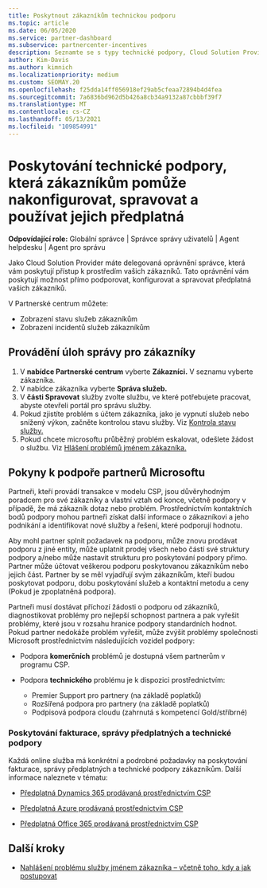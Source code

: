 ```yaml
---
title: Poskytnout zákazníkům technickou podporu
ms.topic: article
ms.date: 06/05/2020
ms.service: partner-dashboard
ms.subservice: partnercenter-incentives
description: Seznamte se s typy technické podpory, Cloud Solution Provider mohou partneři programu nabízet svým zákazníkům.
author: Kim-Davis
ms.author: kimnich
ms.localizationpriority: medium
ms.custom: SEOMAY.20
ms.openlocfilehash: f25dda14ff056918ef29ab5cfeaa72894b4d4fea
ms.sourcegitcommit: 7a6836bd962d5b426a8cb34a9132a87cbbbf39f7
ms.translationtype: MT
ms.contentlocale: cs-CZ
ms.lasthandoff: 05/13/2021
ms.locfileid: "109854991"
---
```

# <a name="provide-technical-support-to-help-customers-configure-manage-and-use-their-subscriptions"></a>Poskytování technické podpory, která zákazníkům pomůže nakonfigurovat, spravovat a používat jejich předplatná


**Odpovídající role:** Globální správce | Správce správy uživatelů | Agent helpdesku | Agent pro správu

Jako Cloud Solution Provider máte delegovaná oprávnění správce, která vám poskytují přístup k prostředím vašich zákazníků. Tato oprávnění vám poskytují možnost přímo podporovat, konfigurovat a spravovat předplatná vašich zákazníků.

V Partnerské centrum můžete:

- Zobrazení stavu služeb zákazníkům
- Zobrazení incidentů služeb zákazníkům

## <a name="perform-admin-tasks-for-your-customers"></a>Provádění úloh správy pro zákazníky

1. V **nabídce Partnerské centrum** vyberte **Zákazníci.** V seznamu vyberte zákazníka.
2. V nabídce zákazníka vyberte **Správa služeb.**
3. V **části Spravovat** služby zvolte službu, ve které potřebujete pracovat, abyste otevřeli portál pro správu služby.
4. Pokud zjistíte problém s účtem zákazníka, jako je vypnutí služeb nebo snížený výkon, začněte kontrolou stavu služby. Viz [Kontrola stavu služby.](check-service-health.md)
5. Pokud chcete microsoftu průběžný problém eskalovat, odešlete žádost o službu. Viz [Hlášení problémů jménem zákazníka.](report-problems-on-behalf-of-a-customer.md)

## <a name="microsoft-partner-support-guidance"></a>Pokyny k podpoře partnerů Microsoftu

Partneři, kteří provádí transakce v modelu CSP, jsou důvěryhodným poradcem pro své zákazníky a vlastní vztah od konce, včetně podpory v případě, že má zákazník dotaz nebo problém. Prostřednictvím kontaktních bodů podpory mohou partneři získat další informace o zákazníkovi a jeho podnikání a identifikovat nové služby a řešení, které podporují hodnotu.

Aby mohl partner splnit požadavek na podporu, může znovu prodávat podporu z jiné entity, může uplatnit prodej všech nebo částí své struktury podpory a/nebo může nastavit strukturu pro poskytování podpory přímo.  Partner může účtovat veškerou podporu poskytovanou zákazníkům nebo jejich část. Partner by se měl vyjadřují svým zákazníkům, kteří budou poskytovat podporu, dobu poskytování služeb a kontaktní metodu a ceny (Pokud je zpoplatněná podpora). 

Partneři musí dostávat příchozí žádosti o podporu od zákazníků, diagnostikovat problémy pro nejlepší schopnost partnera a pak vyřešit problémy, které jsou v rozsahu hranice podpory standardních hodnot. Pokud partner nedokáže problém vyřešit, může zvýšit problémy společnosti Microsoft prostřednictvím následujících vozidel podpory:

- Podpora **komerčních** problémů je dostupná všem partnerům v programu CSP.

- Podpora **technického** problému je k dispozici prostřednictvím:

  - Premier Support pro partnery (na základě poplatků)
  - Rozšířená podpora pro partnery (na základě poplatků)
  - Podpisová podpora cloudu (zahrnutá s kompetencí Gold/stříbrné)

### <a name="providing-billing-subscription-management-and-technical-support"></a>Poskytování fakturace, správy předplatných a technické podpory 

Každá online služba má konkrétní a podrobné požadavky na poskytování fakturace, správy předplatných a technické podpory zákazníkům. Další informace naleznete v tématu:

- [Předplatná Dynamics 365 prodávaná prostřednictvím CSP](https://www.microsoftpartnercommunity.com/t5/CSP/Microsoft-Partner-Support-Guidance/m-p/5262#M30)

- [Předplatná Azure prodávaná prostřednictvím CSP](https://www.microsoftpartnercommunity.com/t5/CSP/Microsoft-Partner-Support-Guidance/m-p/5263#M31)

- [Předplatná Office 365 prodávaná prostřednictvím CSP](https://www.microsoftpartnercommunity.com/t5/CSP/Microsoft-Partner-Support-Guidance/m-p/5264#M32)

## <a name="next-steps"></a>Další kroky

- [Nahlášení problému služby jménem zákazníka – včetně toho, kdy a jak postupovat](report-problems-on-behalf-of-a-customer.md)